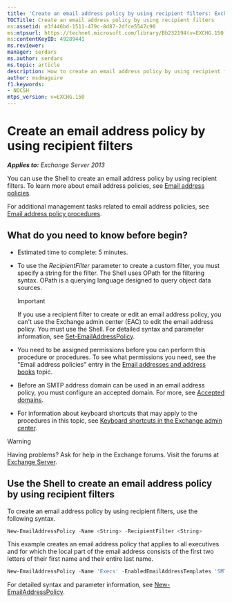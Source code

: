 ```yaml
---
title: 'Create an email address policy by using recipient filters: Exchange 2013 Help'
TOCTitle: Create an email address policy by using recipient filters
ms:assetid: e3f446bd-1511-479c-8d87-2dfce5547c90
ms:mtpsurl: https://technet.microsoft.com/library/Bb232194(v=EXCHG.150)
ms:contentKeyID: 49289441
ms.reviewer: 
manager: serdars
ms.author: serdars
ms.topic: article
description: How to create an email address policy by using recipient filters in Exchange Server
author: msdmaguire
f1.keywords:
- NOCSH
mtps_version: v=EXCHG.150
---
```


# Create an email address policy by using recipient filters

_**Applies to:** Exchange Server 2013_

You can use the Shell to create an email address policy by using recipient filters. To learn more about email address policies, see [Email address policies](email-address-policies-exchange-2013-help.md).

For additional management tasks related to email address policies, see [Email address policy procedures](email-address-policy-procedures-exchange-2013-help.md).

## What do you need to know before begin?

- Estimated time to complete: 5 minutes.

- To use the *RecipientFilter* parameter to create a custom filter, you must specify a string for the filter. The Shell uses OPath for the filtering syntax. OPath is a querying language designed to query object data sources.

    > [!IMPORTANT]
    > If you use a recipient filter to create or edit an email address policy, you can't use the Exchange admin center (EAC) to edit the email address policy. You must use the Shell. For detailed syntax and parameter information, see <A href="/powershell/module/exchange/Set-EmailAddressPolicy">Set-EmailAddressPolicy</A>.

- You need to be assigned permissions before you can perform this procedure or procedures. To see what permissions you need, see the "Email address policies" entry in the [Email addresses and address books](email-addresses-and-address-books-exchange-2013-help.md) topic.

- Before an SMTP address domain can be used in an email address policy, you must configure an accepted domain. For more, see [Accepted domains](accepted-domains-exchange-2013-help.md).

- For information about keyboard shortcuts that may apply to the procedures in this topic, see [Keyboard shortcuts in the Exchange admin center](keyboard-shortcuts-in-the-exchange-admin-center-2013-help.md).

> [!WARNING]
> Having problems? Ask for help in the Exchange forums. Visit the forums at [Exchange Server](https://social.technet.microsoft.com/forums/office/home?category=exchangeserver).

## Use the Shell to create an email address policy by using recipient filters

To create an email address policy by using recipient filters, use the following syntax.

```powershell
New-EmailAddressPolicy -Name <String> -RecipientFilter <String>
```

This example creates an email address policy that applies to all executives and for which the local part of the email address consists of the first two letters of their first name and their entire last name.

```powershell
New-EmailAddressPolicy -Name 'Execs' -EnabledEmailAddressTemplates 'SMTP:%2g%s@contoso.com' -RecipientFilter "((RecipientType -eq 'UserMailbox') -and (Title -like 'executive'))"
```

For detailed syntax and parameter information, see [New-EmailAddressPolicy](/powershell/module/exchange/New-EmailAddressPolicy).